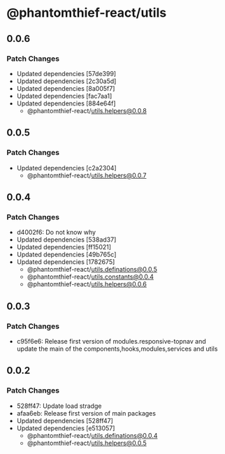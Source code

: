 # @phantomthief-react/utils

## 0.0.6

### Patch Changes

- Updated dependencies [57de399]
- Updated dependencies [2c30a5d]
- Updated dependencies [8a005f7]
- Updated dependencies [fac7aa1]
- Updated dependencies [884e64f]
  - @phantomthief-react/utils.helpers@0.0.8

## 0.0.5

### Patch Changes

- Updated dependencies [c2a2304]
  - @phantomthief-react/utils.helpers@0.0.7

## 0.0.4

### Patch Changes

- d4002f6: Do not know why
- Updated dependencies [538ad37]
- Updated dependencies [ff15021]
- Updated dependencies [49b765c]
- Updated dependencies [1782675]
  - @phantomthief-react/utils.definations@0.0.5
  - @phantomthief-react/utils.constants@0.0.4
  - @phantomthief-react/utils.helpers@0.0.6

## 0.0.3

### Patch Changes

- c95f6e6: Release first version of modules.responsive-topnav and update the main of the components,hooks,modules,services and utils

## 0.0.2

### Patch Changes

- 528ff47: Update load stradge
- afaa6eb: Release first version of main packages
- Updated dependencies [528ff47]
- Updated dependencies [e513057]
  - @phantomthief-react/utils.definations@0.0.4
  - @phantomthief-react/utils.helpers@0.0.5
